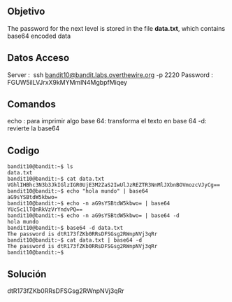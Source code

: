## Objetivo
The password for the next level is stored in the file **data.txt**, which contains base64 encoded data
## Datos Acceso 
Server :  ssh bandit10@bandit.labs.overthewire.org -p 2220
Password : FGUW5ilLVJrxX9kMYMmlN4MgbpfMiqey
## Comandos
echo : para imprimir algo
base 64: transforma el texto en base 64
-d: revierte la base64
## Codigo 
```
bandit10@bandit:~$ ls
data.txt
bandit10@bandit:~$ cat data.txt
VGhlIHBhc3N3b3JkIGlzIGR0UjE3M2ZaS2IwUlJzREZTR3NnMlJXbnBOVmozcVJyCg==
bandit10@bandit:~$ echo "hola mundo" | base64
aG9sYSBtdW5kbwo=
bandit10@bandit:~$ echo -n aG9sYSBtdW5kbwo= | base64
YUc5c1lTQnRkVzVrYndvPQ==
bandit10@bandit:~$ echo -n aG9sYSBtdW5kbwo= | base64 -d
hola mundo
bandit10@bandit:~$ base64 -d data.txt
The password is dtR173fZKb0RRsDFSGsg2RWnpNVj3qRr
bandit10@bandit:~$ cat data.txt | base64 -d
The password is dtR173fZKb0RRsDFSGsg2RWnpNVj3qRr
bandit10@bandit:~$
```

## Solución
dtR173fZKb0RRsDFSGsg2RWnpNVj3qRr